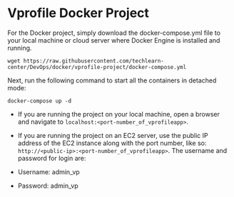 # Vprofile Docker Project
For the Docker project, simply download the docker-compose.yml file to your local machine or cloud server where Docker Engine is installed and running.
```
wget https://raw.githubusercontent.com/techlearn-center/DevOps/docker/vprofile-project/docker-compose.yml
```
Next, run the following command to start all the containers in detached mode:

```
docker-compose up -d
```

- If you are running the project on your local machine, open a browser and navigate to ```localhost:<port-number_of_vprofileapp>```.
- If you are running the project on an EC2 server, use the public IP address of the EC2 instance along with the port number, like so: ```http://<public-ip>:<port-number_of_vprofileapp>```.
The username and password for login are:

- Username: admin_vp
- Password: admin_vp
